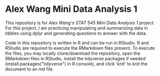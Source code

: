 # Alex Wang Mini Data Analysis 1
This repository is for _Alex Wang's STAT 545 Mini Data Analysis 1 project_. For this project, I am practicing manipulating and summarizing data in tibbles using dplyr and generating questions to answer with the data.

Code in this repository is written in R and can be run in RStudio. R and RStudio are required to execute the RMarkdown files present. To execute the files, you may locally clone/download the repository, open the RMarkdown files in RStudio, install the tidyverse packages if needed (install.packages("tidyverse") in R console), and click 'knit' to knit the document to an md file.
